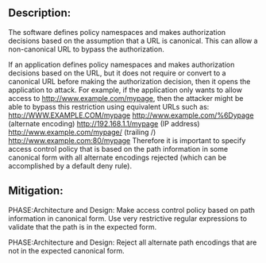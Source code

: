 ## Description:

The software defines policy namespaces and makes authorization decisions based on the assumption that a URL is canonical. This can allow a non-canonical URL to bypass the authorization.

If an application defines policy namespaces and makes authorization decisions based on the URL, but it does not require or convert to a canonical URL before making the authorization decision, then it opens the application to attack. For example, if the application only wants to allow access to http://www.example.com/mypage, then the attacker might be able to bypass this restriction using equivalent URLs such as: http://WWW.EXAMPLE.COM/mypage http://www.example.com/%6Dypage (alternate encoding) http://192.168.1.1/mypage (IP address) http://www.example.com/mypage/ (trailing /) http://www.example.com:80/mypage Therefore it is important to specify access control policy that is based on the path information in some canonical form with all alternate encodings rejected (which can be accomplished by a default deny rule).

## Mitigation:


PHASE:Architecture and Design:
Make access control policy based on path information in canonical form. Use very restrictive regular expressions to validate that the path is in the expected form.

PHASE:Architecture and Design:
Reject all alternate path encodings that are not in the expected canonical form.


